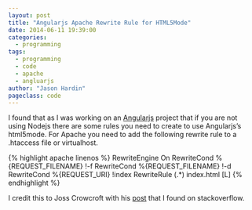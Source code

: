 ```yaml
---
layout: post
title: "Angularjs Apache Rewrite Rule for HTML5Mode"
date: 2014-06-11 19:39:00
categories:
  - programming
tags:
  - programming
  - code
  - apache
  - angluarjs
author: "Jason Hardin"
pageclass: code
---
```

I found that as I was working on an [Angularjs](https://angularjs.org/) project that if you are not using Nodejs there are some rules you need to create to use Angularjs’s html5mode. For Apache you need to add the following rewrite rule to a .htaccess file or virtualhost.

{% highlight apache linenos %}
<ifModule mod_rewrite.c>
    RewriteEngine On
    RewriteCond %{REQUEST_FILENAME} !-f
    RewriteCond %{REQUEST_FILENAME} !-d
    RewriteCond %{REQUEST_URI} !index
    RewriteRule (.*) index.html [L]
</IfModule>
{% endhighlight %}

I credit this to Joss Crowcroft with his [post](http://www.josscrowcroft.com/2012/code/htaccess-for-html5-history-pushstate-url-routing/) that I found on stackoverflow.